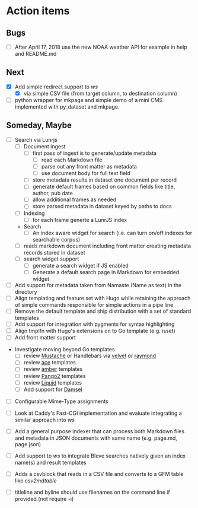 
# Action items

## Bugs

+ [ ] After April 17, 2018 use the new NOAA weather API for example in help and README.md

## Next

+ [x] Add simple redirect support to _ws_
    + [x] via simple CSV file (from target column, to destination column)
+ [ ] python wrapper for mkpage and simple demo of a mini CMS implemented with py_dataset and mkpage.

## Someday, Maybe

+ [ ] Search via Lunrjs
    + [ ] Document ingest
        + [ ] first pass of ingest is to generate/update metadata
            + [ ] read each Markdown file
            + [ ] parse out any front matter as metadata
            + [ ] use document body for full text field
        + [ ] store metadata results in dataset one document per record
        + [ ] generate default frames based on common fields like title, author, pub date
        + [ ] allow additional frames as needed
        + [ ] store parsed metadata in dataset keyed by paths to docs
    +[ ] Indexing
        + [ ] for each frame generte a LunrJS index
    + Search 
        + [ ] An index aware widget for search (i.e. can turn on/off indexes for searchable corpus)
    + [ ] reads markdown document including front matter creating metadata records stored in dataset
    + [ ] search widget support
        + [ ] generate a search widget if JS enabled
        + [ ] Generate a default search page in Markdown for embedded widget
+ [ ] Add support for metadata taken from Namaste (Name as text) in the directory
+ [ ] Align templating and feature set with Hugo while retaining the approach of simple commands responsible for simple actions in a pipe line
+ [ ] Remove the default template and ship distribution with a set of standard templates
+ [ ] Add support for integration with pygments for syntax highlighting
+ [ ] Align tmplfn with Hugo's extensions on to Go template (e.g. isset)
+ [ ] Add front matter support
+ Investigate moving beyond Go templates 
    + [ ] review [Mustache](https://github.com/hoisie/mustache) or Handlebars via [velvet](https://github.com/gobuffalo/velvet) or [raymond](https://github.com/aymerick/raymond)
    + [ ] review [ace](https://github.com/yosssi/ace) templates
    + [ ] review [amber](https://github.com/eknkc/amber) templates
    + [ ] review [Pango2](https://github.com/flosch/pongo2) templates
    + [ ] review [Liquid](https://github.com/osteele/liquid) templates
    + [ ] Add support for [Damsel](https://github.com/dskinner/damsel)
+ [ ] Configurable Mime-Type assignments
+ [ ] Look at Caddy's Fast-CGI implementation and evaluate integrating a similar approach into _ws_
+ [ ] Add a general purpose indexer that can process both Markdown files and metadata in JSON documents with same name (e.g. page.md, page.json)
+ [ ] Add support to _ws_ to integrate Bleve searches natively given an index name(s) and result templates
+ [ ] Adds a csvblock that reads in a CSV file and converts to a GFM table like _csv2mdtable_
+ [ ] titleline and byline should use filenames on the command line if provided (not require -i)

